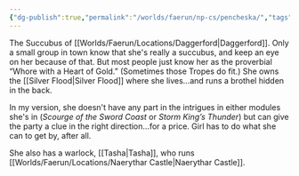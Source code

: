 ```yaml
---
{"dg-publish":true,"permalink":"/worlds/faerun/np-cs/pencheska/","tags":["Faerun"]}
---
```



The Succubus of [[Worlds/Faerun/Locations/Daggerford\|Daggerford]]. Only a small group in town know that she's really a succubus, and keep an eye on her because of that. But most people just know her as the proverbial “Whore with a Heart of Gold.” (Sometimes those Tropes do fit.) She owns the [[Silver Flood\|Silver Flood]] where she lives…and runs a brothel hidden in the back.

In my version, she doesn't have any part in the intrigues in either modules she's in (*Scourge of the Sword Coast* or *Storm King’s Thunder*) but can give the party a clue in the right direction…for a price. Girl has to do what she can to get by, after all.

She also has a warlock, [[Tasha\|Tasha]], who runs [[Worlds/Faerun/Locations/Naerythar Castle\|Naerythar Castle]].